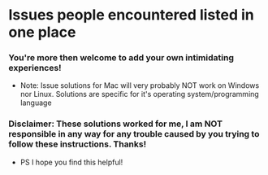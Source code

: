 # Issues people encountered listed in one place

### You're more then welcome to add your own intimidating experiences!

+ Note: Issue solutions for Mac will very probably NOT work on Windows nor Linux. Solutions are specific for it's operating system/programming language

### Disclaimer: These solutions worked for me, I am NOT responsible in any way for any trouble caused by you trying to follow these instructions. Thanks!

+ PS I hope you find this helpful! 
